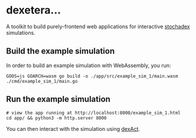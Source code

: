 # dexetera...

A toolkit to build purely-frontend web applications for interactive [stochadex](https://github.com/umbralcalc/stochadex) simulations.

## Build the example simulation

In order to build an example simulation with WebAssembly, you run:

```shell
GOOS=js GOARCH=wasm go build -o ./app/src/example_sim_1/main.wasm ./cmd/example_sim_1/main.go 
```

## Run the example simulation

```shell
# view the app running at http://localhost:8000/example_sim_1.html
cd app/ && python3 -m http.server 8000
```

You can then interact with the simulation using [dexAct](https://pypi.org/project/dexact/).
